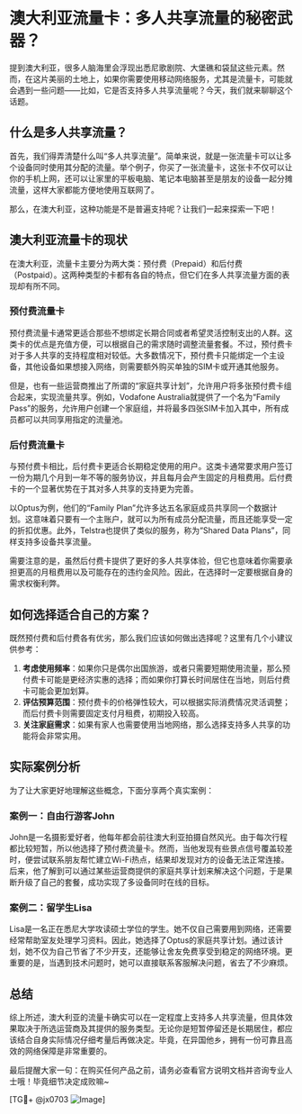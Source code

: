 # 澳大利亚流量卡：多人共享流量的秘密武器？

提到澳大利亚，很多人脑海里会浮现出悉尼歌剧院、大堡礁和袋鼠这些元素。然而，在这片美丽的土地上，如果你需要使用移动网络服务，尤其是流量卡，可能就会遇到一些问题——比如，它是否支持多人共享流量呢？今天，我们就来聊聊这个话题。

## 什么是多人共享流量？

首先，我们得弄清楚什么叫“多人共享流量”。简单来说，就是一张流量卡可以让多个设备同时使用其分配的流量。举个例子，你买了一张流量卡，这张卡不仅可以让你的手机上网，还可以让家里的平板电脑、笔记本电脑甚至是朋友的设备一起分摊流量，这样大家都能方便地使用互联网了。

那么，在澳大利亚，这种功能是不是普遍支持呢？让我们一起来探索一下吧！

## 澳大利亚流量卡的现状

在澳大利亚，流量卡主要分为两大类：预付费（Prepaid）和后付费（Postpaid）。这两种类型的卡都有各自的特点，但它们在多人共享流量方面的表现却有所不同。

### 预付费流量卡

预付费流量卡通常更适合那些不想绑定长期合同或者希望灵活控制支出的人群。这类卡的优点是充值方便，可以根据自己的需求随时调整流量套餐。不过，预付费卡对于多人共享的支持程度相对较低。大多数情况下，预付费卡只能绑定一个主设备，其他设备如果想接入网络，则需要额外购买单独的SIM卡或开通其他服务。

但是，也有一些运营商推出了所谓的“家庭共享计划”，允许用户将多张预付费卡组合起来，实现流量共享。例如，Vodafone Australia就提供了一个名为“Family Pass”的服务，允许用户创建一个家庭组，并将最多四张SIM卡加入其中，所有成员都可以共同享用指定的流量池。

### 后付费流量卡

与预付费卡相比，后付费卡更适合长期稳定使用的用户。这类卡通常要求用户签订一份为期几个月到一年不等的服务协议，并且每月会产生固定的月租费用。后付费卡的一个显著优势在于其对多人共享的支持更为完善。

以Optus为例，他们的“Family Plan”允许多达五名家庭成员共享同一个数据计划。这意味着只要有一个主账户，就可以为所有成员分配流量，而且还能享受一定的折扣优惠。此外，Telstra也提供了类似的服务，称为“Shared Data Plans”，同样支持多设备共享流量。

需要注意的是，虽然后付费卡提供了更好的多人共享体验，但它也意味着你需要承担更高的月租费用以及可能存在的违约金风险。因此，在选择时一定要根据自身的需求权衡利弊。

## 如何选择适合自己的方案？

既然预付费和后付费各有优劣，那么我们应该如何做出选择呢？这里有几个小建议供参考：

1. **考虑使用频率**：如果你只是偶尔出国旅游，或者只需要短期使用流量，那么预付费卡可能是更经济实惠的选择；而如果你打算长时间居住在当地，则后付费卡可能会更加划算。
2. **评估预算范围**：预付费卡的价格弹性较大，可以根据实际消费情况灵活调整；而后付费卡则需要固定支付月租费，初期投入较高。
3. **关注家庭需求**：如果有家人也需要使用当地网络，那么选择支持多人共享的功能将会非常实用。

## 实际案例分析

为了让大家更好地理解这些概念，下面分享两个真实案例：

### 案例一：自由行游客John

John是一名摄影爱好者，他每年都会前往澳大利亚拍摄自然风光。由于每次行程都比较短暂，所以他选择了预付费流量卡。然而，当他发现有些景点信号覆盖较差时，便尝试联系朋友帮忙建立Wi-Fi热点，结果却发现对方的设备无法正常连接。后来，他了解到可以通过某些运营商提供的家庭共享计划来解决这个问题，于是果断升级了自己的套餐，成功实现了多设备同时在线的目标。

### 案例二：留学生Lisa

Lisa是一名正在悉尼大学攻读硕士学位的学生。她不仅自己需要用到网络，还需要经常帮助室友处理学习资料。因此，她选择了Optus的家庭共享计划。通过该计划，她不仅为自己节省了不少开支，还能够让舍友免费享受到稳定的网络环境。更重要的是，当遇到技术问题时，她可以直接联系客服解决问题，省去了不少麻烦。

## 总结

综上所述，澳大利亚的流量卡确实可以在一定程度上支持多人共享流量，但具体效果取决于所选运营商及其提供的服务类型。无论你是短暂停留还是长期居住，都应该结合自身实际情况仔细考量后再做决定。毕竟，在异国他乡，拥有一份可靠且高效的网络保障是非常重要的。

最后提醒大家一句：在购买任何产品之前，请务必查看官方说明文档并咨询专业人士哦！毕竟细节决定成败嘛~

[TG💪+ @jx0703 ![Image](https://github.com/user-attachments/assets/dbca1d08-cadb-493c-b0ec-ad6f7a83f270)]